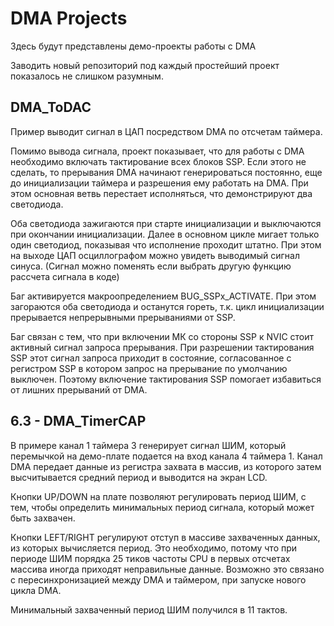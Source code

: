 ﻿# DMA Projects

Здесь будут представлены демо-проекты работы с DMA

Заводить новый репозиторий под каждый простейший проект показалось не слишком разумным.

## DMA_ToDAC
Пример выводит сигнал в ЦАП посредством DMA по отсчетам таймера.

Помимо вывода сигнала, проект показывает, что для работы с DMA необходимо включать тактирование всех блоков SSP. Если этого не сделать, то прерывания DMA начинают генерироваться постоянно, еще до инициализации таймера и разрешения ему работать на DMA. При этом основная ветвь перестает исполняться, что демонстрируют два светодиода.

Оба светодиода зажигаются при старте инициализации и выключаются при окончании инициализации. Далее в основном цикле мигает только один светодиод, показывая что исполнение проходит штатно. При этом на выходе ЦАП осциллографом можно увидеть выводимый сигнал синуса. (Сигнал можно поменять если выбрать другую функцию рассчета сигнала в коде)

Баг активируется макроопределением BUG_SSPx_ACTIVATE. При этом загораются оба светодиода и останутся гореть, т.к. цикл инициализации прерывается непрерывными прерываниями от SSP.

Баг связан с тем, что при включении МК со стороны SSP к NVIC стоит активный сигнал запроса прерывания. При разрешении тактирования SSP этот сигнал запроса приходит в состояние, согласованное с регистром SSP в котором запрос на прерывание по умолчанию выключен. Поэтому включение тактирования SSP помогает избавиться от лишних прерываний от DMA.

## 6.3 - DMA_TimerCAP
В примере канал 1 таймера 3 генерирует сигнал ШИМ, который перемычкой на демо-плате подается на вход канала 4 таймера 1. Канал DMA передает данные из регистра захвата в массив, из которого затем высчитывается средний период и выводится на экран LCD.

Кнопки UP/DOWN на плате позволяют регулировать период ШИМ, с тем, чтобы определить минимальных период сигнала, который может быть захвачен.

Кнопки LEFT/RIGHT регулируют отступ в массиве захваченных данных, из которых вычисляется период. Это необходимо, потому что при периоде ШИМ порядка 25 тиков частоты CPU в первых отсчетах массива иногда приходят неправильные данные. Возможно это связано с пересинхронизацией между DMA и таймером, при запуске нового цикла DMA.

Минимальный захваченный период ШИМ получился в 11 тактов.
